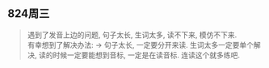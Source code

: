 ## 824周三
> 遇到了发音上边的问题, 句子太长, 生词太多, 读不下来, 模仿不下来.   
> 有幸想到了解决办法: -> 
> 句子太长, 一定要分开来读. 
> 生词太多一定要单个解决, 读的时候一定要能想到音标, 一定是在读音标. 
> 连读这个就多练吧. 
